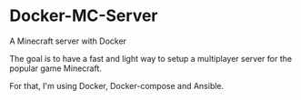 # Docker-MC-Server
A Minecraft server with Docker

The goal is to have a fast and light way to setup a multiplayer server for the popular game Minecraft.

For that, I'm using Docker, Docker-compose and Ansible.

